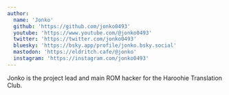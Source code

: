```yaml
---
author:
  name: 'Jonko'
  github: 'https://github.com/jonko0493'
  youtube: 'https://www.youtube.com/@jonko0493'
  twitter: 'https://twitter.com/jonko0493'
  bluesky: 'https://bsky.app/profile/jonko.bsky.social'
  mastodon: 'https://eldritch.cafe/@jonko'
  instagram: 'https://instagram.com/jonko0493'
---
```


Jonko is the project lead and main ROM hacker for the Haroohie Translation Club.